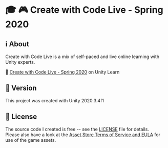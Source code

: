 # :mortar_board: :video_game: Create with Code Live - Spring 2020

## :information_source: About

Create with Code Live is a mix of self-paced and live online learning with Unity experts.

:link: [Create with Code Live - Spring 2020](https://learn.unity.com/course/create-with-code-live) on Unity Learn

## :memo: Version

This project was created with Unity 2020.3.4f1

## :page_with_curl: License

The source code I created is free -- see the [LICENSE](LICENSE) file for details.  
Please also have a look at the [Asset Store Terms of Service and EULA](https://unity3d.com/legal/as_terms) for use of the game assets.
